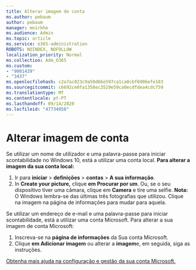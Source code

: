 ```yaml
---
title: Alterar imagem de conta
ms.author: pebaum
author: pebaum
manager: mnirkhe
ms.audience: Admin
ms.topic: article
ms.service: o365-administration
ROBOTS: NOINDEX, NOFOLLOW
localization_priority: Normal
ms.collection: Adm_O365
ms.custom:
- "9001439"
- "3437"
ms.openlocfilehash: c2a7ac823c9a50d66e597ca1ca0cbf6906efe183
ms.sourcegitcommit: c6692ce0fa1358ec3529e59ca0ecdfdea4cdc759
ms.translationtype: MT
ms.contentlocale: pt-PT
ms.lasthandoff: 09/14/2020
ms.locfileid: "47734058"
---
```

# <a name="change-account-picture"></a>Alterar imagem de conta

Se utilizar um nome de utilizador e uma palavra-passe para iniciar scontabilidade no Windows 10, está a utilizar uma conta local. **Para alterar a imagem da sua conta local:**

1. Ir para **iniciar**  >  **definições**  >  **contas**  >  **A sua informação**.
2. In **Create your picture,** clique **em Procurar por um**. Ou, se o seu dispositivo tiver uma câmara, clique em **Camera** e tire uma selfie. 
    **Nota:** O Windows lembra-se das últimas três fotografias que utilizou. Clique na imagem na página de informações para mudar para aquela.

Se utilizar um endereço de e-mail e uma palavra-passe para iniciar scontabilidade, está a utilizar uma conta Microsoft. Para alterar a sua imagem de conta Microsoft:

1. Inscreva-se na **página de informações** da Sua conta Microsoft.
2. Clique **em Adicionar imagem** ou alterar a **imagem**e, em seguida, siga as instruções.

[Obtenha mais ajuda na configuração e gestão da sua conta Microsoft.](https://support.microsoft.com/products/microsoft-account?category=manage-account)
